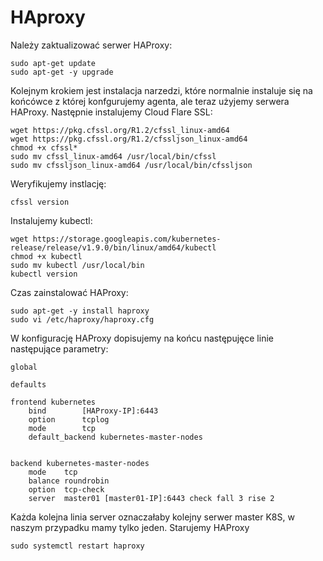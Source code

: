 # HAproxy

Należy zaktualizować serwer HAProxy:
```
sudo apt-get update
sudo apt-get -y upgrade
```
Kolejnym krokiem jest instalacja narzedzi, które normalnie instaluje się na końcówce z której konfgurujemy agenta, ale teraz użyjemy serwera HAProxy.
Następnie instalujemy Cloud Flare SSL:
```
wget https://pkg.cfssl.org/R1.2/cfssl_linux-amd64
wget https://pkg.cfssl.org/R1.2/cfssljson_linux-amd64
chmod +x cfssl*
sudo mv cfssl_linux-amd64 /usr/local/bin/cfssl
sudo mv cfssljson_linux-amd64 /usr/local/bin/cfssljson
```
Weryfikujemy instlację:
```
cfssl version
```
Instalujemy kubectl:
```
wget https://storage.googleapis.com/kubernetes-release/release/v1.9.0/bin/linux/amd64/kubectl
chmod +x kubectl
sudo mv kubectl /usr/local/bin
kubectl version
```
Czas zainstalować HAProxy:
```
sudo apt-get -y install haproxy
sudo vi /etc/haproxy/haproxy.cfg
```
W konfigurację HAProxy dopisujemy na końcu następujęce linie następujące parametry:
```
global

defaults

frontend kubernetes
    bind        [HAProxy-IP]:6443
    option      tcplog
    mode        tcp
    default_backend kubernetes-master-nodes


backend kubernetes-master-nodes
    mode    tcp
    balance roundrobin
    option  tcp-check
    server  master01 [master01-IP]:6443 check fall 3 rise 2
```
Każda kolejna linia server oznaczałaby kolejny serwer master K8S, w naszym przypadku mamy tylko jeden. Starujemy HAProxy
```
sudo systemctl restart haproxy
```
